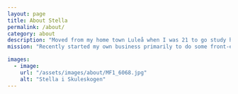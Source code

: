 ```yaml
---
layout: page
title: About Stella
permalink: /about/
category: about
description: "Moved from my home town Luleå when I was 21 to go study human-computer-interaction/design/coding at the Umeå University. Best decision of my life! Currently balancing a rather heavy workload in school with all the fun stuff I enjoy like video games, dinner nights with friends and spending time outdoors."
mission: "Recently started my own business primarily to do some front-end web development work during the summer of 2020."

images:
  - image:
    url: "/assets/images/about/MF1_6068.jpg"
    alt: "Stella i Skuleskogen"
---
```

